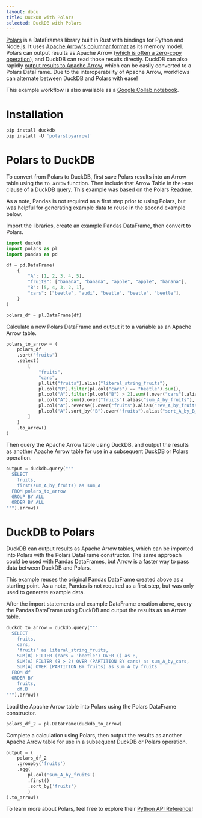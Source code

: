 ```yaml
---
layout: docu
title: DuckDB with Polars
selected: DuckDB with Polars
---
```


[Polars](https://github.com/pola-rs/polars) is a DataFrames library built in Rust with bindings for Python and Node.js. It uses [Apache Arrow's columnar format](https://arrow.apache.org/docs/format/Columnar.html) as its memory model. 
Polars can output results as Apache Arrow ([which is often a zero-copy operation](https://pola-rs.github.io/polars/py-polars/html/reference/dataframe/api/polars.DataFrame.to_arrow.html)), and DuckDB can read those results directly. 
DuckDB can also rapidly [output results to Apache Arrow](/docs/guides/python/export_arrow), which can be easily converted to a Polars DataFrame. 
Due to the interoperability of Apache Arrow, workflows can alternate between DuckDB and Polars with ease! 

This example workflow is also available as a [Google Collab notebook](https://colab.research.google.com/drive/1gz8YaVdwtoibNzP3gbY4VTdIlv_e02y_?usp=sharing).

# Installation

```python
pip install duckdb
pip install -U 'polars[pyarrow]'
```


# Polars to DuckDB
To convert from Polars to DuckDB, first save Polars results into an Arrow table using the `to_arrow` function. Then include that Arrow Table in the `FROM` clause of a DuckDB query. This example was based on the Polars Readme.

As a note, Pandas is not required as a first step prior to using Polars, but was helpful for generating example data to reuse in the second example below. 

Import the libraries, create an example Pandas DataFrame, then convert to Polars.
```python
import duckdb
import polars as pl
import pandas as pd

df = pd.DataFrame(
    {
        "A": [1, 2, 3, 4, 5],
        "fruits": ["banana", "banana", "apple", "apple", "banana"],
        "B": [5, 4, 3, 2, 1],
        "cars": ["beetle", "audi", "beetle", "beetle", "beetle"],
    }
)

polars_df = pl.DataFrame(df)
```

Calculate a new Polars DataFrame and output it to a variable as an Apache Arrow table. 

```python
polars_to_arrow = (
    polars_df
    .sort("fruits")
    .select(
        [
            "fruits",
            "cars",
            pl.lit("fruits").alias("literal_string_fruits"),
            pl.col("B").filter(pl.col("cars") == "beetle").sum(),
            pl.col("A").filter(pl.col("B") > 2).sum().over("cars").alias("sum_A_by_cars"),     # groups by "cars"
            pl.col("A").sum().over("fruits").alias("sum_A_by_fruits"),                         # groups by "fruits"
            pl.col("A").reverse().over("fruits").alias("rev_A_by_fruits"),                     # groups by "fruits
            pl.col("A").sort_by("B").over("fruits").alias("sort_A_by_B_by_fruits"),            # groups by "fruits"
        ]
    )
    .to_arrow()
)
```

Then query the Apache Arrow table using DuckDB, and output the results as another Apache Arrow table for use in a subsequent DuckDB or Polars operation.

```python
output = duckdb.query("""
  SELECT 
    fruits,
    first(sum_A_by_fruits) as sum_A
  FROM polars_to_arrow
  GROUP BY ALL
  ORDER BY ALL
""").arrow()
```

# DuckDB to Polars
DuckDB can output results as Apache Arrow tables, which can be imported into Polars with the Polars DataFrame constructor.  The same approach could be used with Pandas DataFrames, but Arrow is a faster way to pass data between DuckDB and Polars.

This example reuses the original Pandas DataFrame created above as a starting point. As a note, Pandas is not required as a first step, but was only used to generate example data.

After the import statements and example DataFrame creation above, query the Pandas DataFrame using DuckDB and output the results as an Arrow table.

```python
duckdb_to_arrow = duckdb.query("""
  SELECT
    fruits,
    cars,
    'fruits' as literal_string_fruits,
    SUM(B) FILTER (cars = 'beetle') OVER () as B,
    SUM(A) FILTER (B > 2) OVER (PARTITION BY cars) as sum_A_by_cars,
    SUM(A) OVER (PARTITION BY fruits) as sum_A_by_fruits
  FROM df
  ORDER BY
    fruits,
    df.B
""").arrow()
```

Load the Apache Arrow table into Polars using the Polars DataFrame constructor.

```python
polars_df_2 = pl.DataFrame(duckdb_to_arrow)
```

Complete a calculation using Polars, then output the results as another Apache Arrow table for use in a subsequent DuckDB or Polars operation.
```python
output = (
    polars_df_2
    .groupby('fruits')
    .agg(
        pl.col('sum_A_by_fruits')
        .first()
        .sort_by('fruits')
        )
).to_arrow()
```

To learn more about Polars, feel free to explore their [Python API Reference](https://pola-rs.github.io/polars/py-polars/html/reference/index.html)! 
